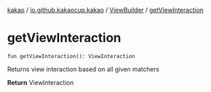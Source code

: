 [kakao](../../index.md) / [io.github.kakaocup.kakao](../index.md) / [ViewBuilder](index.md) / [getViewInteraction](./get-view-interaction.md)

# getViewInteraction

`fun getViewInteraction(): ViewInteraction`

Returns view interaction based on all given matchers

**Return**
ViewInteraction


